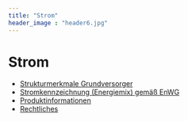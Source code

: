 ```yaml
---
title: "Strom"
header_image : "header6.jpg"
---
```


# Strom

* [Strukturmerkmale Grundversorger](grundversorger/)
* [Stromkennzeichnung (Energiemix) gemäß EnWG](kennzeichnung/)
* [Produktinformationen](information/)
* [Rechtliches](rechtliches/)
